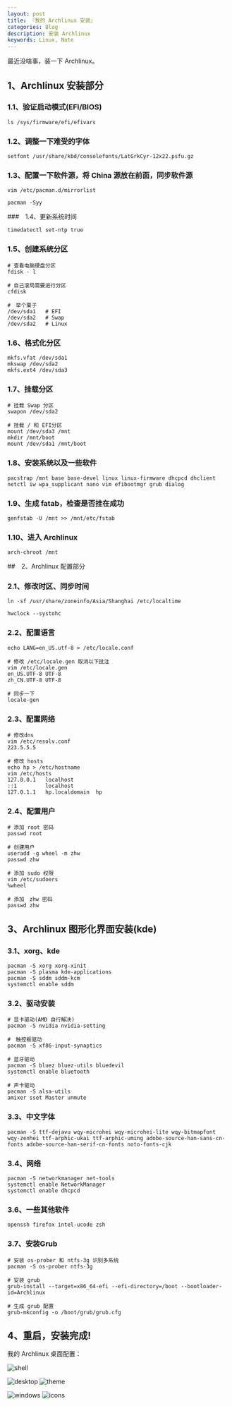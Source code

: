 ```yaml
---
layout: post
title: 『我的 Archlinux 安装』
categories: Blog
description: 安装 Archlinux
keywords: Linux, Note
---
```


最近没啥事，装一下 Archlinux。

## 1、Archlinux 安装部分

### 1.1、验证启动模式(EFI/BIOS)

```shell
ls /sys/firmware/efi/efivars
```

### 1.2、调整一下难受的字体

```shell
setfont /usr/share/kbd/consolefonts/LatGrkCyr-12x22.psfu.gz
```

### 1.3、配置一下软件源，将 China 源放在前面，同步软件源

```shell
vim /etc/pacman.d/mirrorlist

pacman -Syy
```

###　1.4、更新系统时间

```shell
timedatectl set-ntp true
```

### 1.5、创建系统分区

```shell
# 查看电脑硬盘分区
fdisk - l

# 自己滚局需要进行分区
cfdisk

#　举个栗子
/dev/sda1   # EFI
/dev/sda2   # Swap
/dev/sda2   # Linux
```

### 1.6、格式化分区

```shell
mkfs.vfat /dev/sda1
mkswap /dev/sda2
mkfs.ext4 /dev/sda3
```

### 1.7、挂载分区

```shell
# 挂载 Swap 分区
swapon /dev/sda2

# 挂载 / 和 EFI分区
mount /dev/sda3 /mnt
mkdir /mnt/boot
mount /dev/sda1 /mnt/boot
```

### 1.8、安装系统以及一些软件

```shell
pacstrap /mnt base base-devel linux linux-firmware dhcpcd dhclient netctl iw wpa_supplicant nano vim efibootmgr grub dialog
```

### 1.9、生成 fatab，检查是否挂在成功

```shell
genfstab -U /mnt >> /mnt/etc/fstab
```

### 1.10、进入 Archlinux

```shell
arch-chroot /mnt
```

##　2、Archlinux 配置部分

### 2.1、修改时区、同步时间

```shell
ln -sf /usr/share/zoneinfo/Asia/Shanghai /etc/localtime

hwclock --systohc
```

### 2.2、配置语言

```shell
echo LANG=en_US.utf-8 > /etc/locale.conf

# 修改 /etc/locale.gen 取消以下批注
vim /etc/locale.gen
en_US.UTF-8 UTF-8
zh_CN.UTF-8 UTF-8

# 同步一下
locale-gen
```

### 2.3、配置网络

```shell
# 修改dns
vim /etc/resolv.conf
223.5.5.5

# 修改 hosts
echo hp > /etc/hostname
vim /etc/hosts
127.0.0.1	localhost
::1			localhost
127.0.1.1	hp.localdomain	hp
```

### 2.4、配置用户

```shell
# 添加 root 密码
passwd root

# 创建用户
useradd -g wheel -m zhw
passwd zhw

# 添加 sudo 权限
vim /etc/sudoers
%wheel

# 添加　zhw 密码
passwd zhw
```

## 3、Archlinux 图形化界面安装(kde)

### 3.1、xorg、kde

```shell
pacman -S xorg xorg-xinit
pacman -S plasma kde-applications
pacman -S sddm sddm-kcm
systemctl enable sddm
```

### 3.2、驱动安装

```shell
# 显卡驱动(AMD 自行解决)
pacman -S nvidia nvidia-setting

#　触控板驱动
pacman -S xf86-input-synaptics

# 蓝牙驱动
pacman -S bluez bluez-utils bluedevil
systemctl enable bluetooth

# 声卡驱动
pacman -S alsa-utils
amixer sset Master unmute
```

### 3.3、中文字体

```shell
pacman -S ttf-dejavu wqy-microhei wqy-microhei-lite wqy-bitmapfont wqy-zenhei ttf-arphic-ukai ttf-arphic-uming adobe-source-han-sans-cn-fonts adobe-source-han-serif-cn-fonts noto-fonts-cjk
```

### 3.4、网络

```shell
pacman -S networkmanager net-tools
systemctl enable NetworkManager
systemctl enable dhcpcd
```

### 3.6、一些其他软件

```shell
openssh firefox intel-ucode zsh
```

### 3.7、安装Grub

```shell
# 安装 os-prober 和 ntfs-3g 识别多系统
pacman -S os-prober ntfs-3g

# 安装 grub
grub-install --target=x86_64-efi --efi-directory=/boot --bootloader-id=Archlinux

# 生成 grub 配置
grub-mkconfig -o /boot/grub/grub.cfg
```

## 4、重启，安装完成!

我的 Archlinux 桌面配置：

![shell](/images/blog/Archlinux-install/shell.png)

![desktop](/images/blog/Archlinux-install/Archlinux-desktop.png)
![theme](/images/blog/Archlinux-install/theme.png)

![windows](/images/blog/Archlinux-install/windows.png)
![icons](/images/blog/Archlinux-install/icons.png)